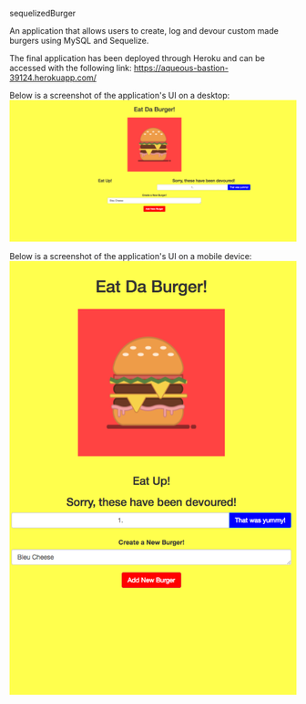 sequelizedBurger

An application that allows users to create, log and devour custom made burgers using MySQL and Sequelize. 

The final application has been deployed through Heroku and can be accessed with the following link: https://aqueous-bastion-39124.herokuapp.com/

Below is a screenshot of the application's UI on a desktop:
![Desktop pic](sequelizeDesktop.png)

Below is a screenshot of the application's UI on a mobile device:
![Mobile pic](sequelizedMobile.png)
